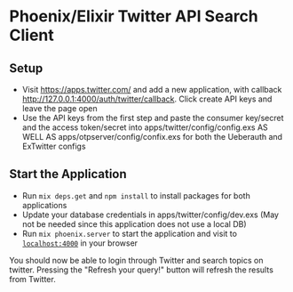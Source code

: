 # Phoenix/Elixir Twitter API Search Client

## Setup
* Visit https://apps.twitter.com/ and add a new application, with callback http://127.0.0.1:4000/auth/twitter/callback. Click create API keys and leave the page open
* Use the API keys from the first step and paste the consumer key/secret and the access token/secret into apps/twitter/config/config.exs AS WELL AS apps/otpserver/config/confix.exs for both the Ueberauth and ExTwitter configs

## Start the Application
* Run `mix deps.get` and `npm install` to install packages for both applications
* Update your database credentials in apps/twitter/config/dev.exs (May not be needed since this application does not use a local DB)
* Run `mix phoenix.server` to start the application and visit to [`localhost:4000`](http://localhost:4000) in your browser

You should now be able to login through Twitter and search topics on twitter. Pressing the "Refresh your query!" button will refresh the results from Twitter.
